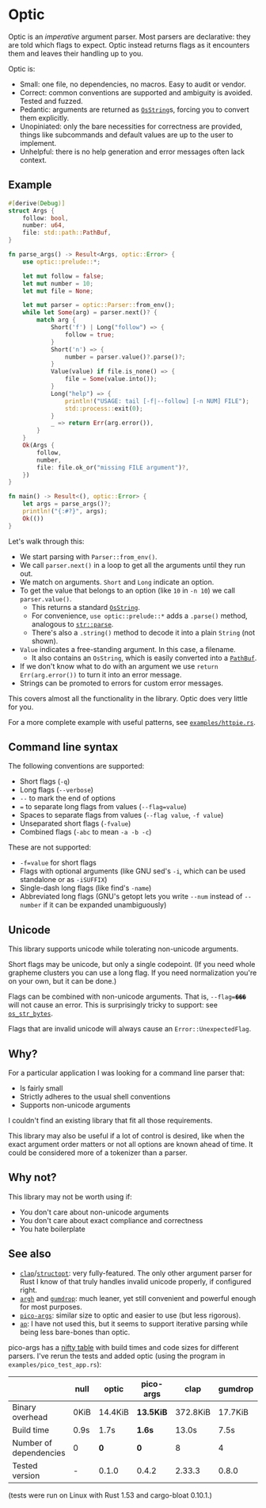 # Optic

Optic is an *imperative* argument parser. Most parsers are declarative: they are told which flags to expect. Optic instead returns flags as it encounters them and leaves their handling up to you.

Optic is:
- Small: one file, no dependencies, no macros. Easy to audit or vendor.
- Correct: common conventions are supported and ambiguity is avoided. Tested and fuzzed.
- Pedantic: arguments are returned as [`OsString`](https://doc.rust-lang.org/std/ffi/struct.OsString.html)s, forcing you to convert them explicitly.
- Unopiniated: only the bare necessities for correctness are provided, things like subcommands and default values are up to the user to implement.
- Unhelpful: there is no help generation and error messages often lack context.

## Example
```rust
#[derive(Debug)]
struct Args {
    follow: bool,
    number: u64,
    file: std::path::PathBuf,
}

fn parse_args() -> Result<Args, optic::Error> {
    use optic::prelude::*;

    let mut follow = false;
    let mut number = 10;
    let mut file = None;

    let mut parser = optic::Parser::from_env();
    while let Some(arg) = parser.next()? {
        match arg {
            Short('f') | Long("follow") => {
                follow = true;
            }
            Short('n') => {
                number = parser.value()?.parse()?;
            }
            Value(value) if file.is_none() => {
                file = Some(value.into());
            }
            Long("help") => {
                println!("USAGE: tail [-f|--follow] [-n NUM] FILE");
                std::process::exit(0);
            }
            _ => return Err(arg.error()),
        }
    }
    Ok(Args {
        follow,
        number,
        file: file.ok_or("missing FILE argument")?,
    })
}

fn main() -> Result<(), optic::Error> {
    let args = parse_args()?;
    println!("{:#?}", args);
    Ok(())
}
```

Let's walk through this:
- We start parsing with `Parser::from_env()`.
- We call `parser.next()` in a loop to get all the arguments until they run out.
- We match on arguments. `Short` and `Long` indicate an option.
- To get the value that belongs to an option (like `10` in `-n 10`) we call `parser.value()`.
  - This returns a standard [`OsString`](https://doc.rust-lang.org/std/ffi/struct.OsString.html).
  - For convenience, `use optic::prelude::*` adds a `.parse()` method, analogous to [`str::parse`](https://doc.rust-lang.org/std/primitive.str.html#method.parse).
  - There's also a `.string()` method to decode it into a plain `String` (not shown).
- `Value` indicates a free-standing argument. In this case, a filename.
  - It also contains an `OsString`, which is easily converted into a [`PathBuf`](https://doc.rust-lang.org/std/path/struct.PathBuf.html).
- If we don't know what to do with an argument we use `return Err(arg.error())` to turn it into an error message.
- Strings can be promoted to errors for custom error messages.

This covers almost all the functionality in the library. Optic does very little for you.

For a more complete example with useful patterns, see [`examples/httpie.rs`](examples/httpie.rs).

## Command line syntax
The following conventions are supported:
- Short flags (`-q`)
- Long flags (`--verbose`)
- `--` to mark the end of options
- `=` to separate long flags from values (`--flag=value`)
- Spaces to separate flags from values (`--flag value`, `-f value`)
- Unseparated short flags (`-fvalue`)
- Combined flags (`-abc` to mean `-a -b -c`)

These are not supported:
- `-f=value` for short flags
- Flags with optional arguments (like GNU sed's `-i`, which can be used standalone or as `-iSUFFIX`)
- Single-dash long flags (like find's `-name`)
- Abbreviated long flags (GNU's getopt lets you write `--num` instead of `--number` if it can be expanded unambiguously)

## Unicode
This library supports unicode while tolerating non-unicode arguments.

Short flags may be unicode, but only a single codepoint. (If you need whole grapheme clusters you can use a long flag. If you need normalization you're on your own, but it can be done.)

Flags can be combined with non-unicode arguments. That is, `--flag=���` will not cause an error. This is surprisingly tricky to support: see [`os_str_bytes`](https://crates.io/crates/os_str_bytes).

Flags that are invalid unicode will always cause an `Error::UnexpectedFlag`.

## Why?
For a particular application I was looking for a command line parser that:
- Is fairly small
- Strictly adheres to the usual shell conventions
- Supports non-unicode arguments

I couldn't find an existing library that fit all those requirements.

This library may also be useful if a lot of control is desired, like when the exact argument order matters or not all options are known ahead of time. It could be considered more of a tokenizer than a parser.

## Why not?
This library may not be worth using if:
- You don't care about non-unicode arguments
- You don't care about exact compliance and correctness
- You hate boilerplate

## See also
- [`clap`](https://github.com/clap-rs/clap)/[`structopt`](https://github.com/TeXitoi/structopt): very fully-featured. The only other argument parser for Rust I know of that truly handles invalid unicode properly, if configured right.
- [`argh`](https://github.com/google/argh) and [`gumdrop`](https://github.com/murarth/gumdrop): much leaner, yet still convenient and powerful enough for most purposes.
- [`pico-args`](https://github.com/RazrFalcon/pico-args): similar size to optic and easier to use (but less rigorous).
- [`ap`](https://github.com/jamesodhunt/ap-rs): I have not used this, but it seems to support iterative parsing while being less bare-bones than optic.

pico-args has a [nifty table](https://github.com/RazrFalcon/pico-args#alternatives) with build times and code sizes for different parsers. I've rerun the tests and added optic (using the program in `examples/pico_test_app.rs`):

|                        | null     | optic    | pico-args   | clap     | gumdrop  | structopt | argh     |
|------------------------|----------|----------|-------------|----------|----------|-----------|----------|
| Binary overhead        | 0KiB     | 14.4KiB  | **13.5KiB** | 372.8KiB | 17.7KiB  | 371.2KiB  | 16.8KiB  |
| Build time             | 0.9s     | 1.7s     | **1.6s**    | 13.0s    | 7.5s     | 17.0s     | 7.5s     |
| Number of dependencies | 0        | **0**    | **0**       | 8        | 4        | 19        | 6        |
| Tested version         | -        | 0.1.0    | 0.4.2       | 2.33.3   | 0.8.0    | 0.3.22    | 0.1.4    |

(tests were run on Linux with Rust 1.53 and cargo-bloat 0.10.1.)
